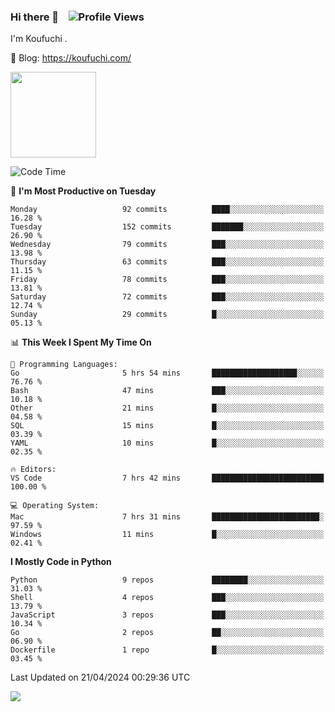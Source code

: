 ### Hi there 👋 &nbsp;&nbsp; ![Profile Views](https://komarev.com/ghpvc/?username=Koufuchi&base=200)

I'm Koufuchi . 

📔 Blog: <https://koufuchi.com/>

<img align="" height="137px" src="https://github-readme-stats-seven-nu-30.vercel.app/api?username=Koufuchi&hide=issues,contribs&show_icons=true&line_height=21&theme=radical&locale=en" />
<!-- <img align="" height="137px" src="https://github-readme-stats-seven-nu-30.vercel.app/api/top-langs/?username=Koufuchi&layout=compact&hide=blade,html,css,pug,scss&theme=radical&locale=en" /> -->

<!--START_SECTION:waka-->
![Code Time](http://img.shields.io/badge/Code%20Time-537%20hrs%2017%20mins-blue)

📅 **I'm Most Productive on Tuesday** 

```text
Monday                   92 commits          ████░░░░░░░░░░░░░░░░░░░░░   16.28 % 
Tuesday                  152 commits         ███████░░░░░░░░░░░░░░░░░░   26.90 % 
Wednesday                79 commits          ███░░░░░░░░░░░░░░░░░░░░░░   13.98 % 
Thursday                 63 commits          ███░░░░░░░░░░░░░░░░░░░░░░   11.15 % 
Friday                   78 commits          ███░░░░░░░░░░░░░░░░░░░░░░   13.81 % 
Saturday                 72 commits          ███░░░░░░░░░░░░░░░░░░░░░░   12.74 % 
Sunday                   29 commits          █░░░░░░░░░░░░░░░░░░░░░░░░   05.13 % 
```


📊 **This Week I Spent My Time On** 

```text
💬 Programming Languages: 
Go                       5 hrs 54 mins       ███████████████████░░░░░░   76.76 % 
Bash                     47 mins             ███░░░░░░░░░░░░░░░░░░░░░░   10.18 % 
Other                    21 mins             █░░░░░░░░░░░░░░░░░░░░░░░░   04.58 % 
SQL                      15 mins             █░░░░░░░░░░░░░░░░░░░░░░░░   03.39 % 
YAML                     10 mins             █░░░░░░░░░░░░░░░░░░░░░░░░   02.35 % 

🔥 Editors: 
VS Code                  7 hrs 42 mins       █████████████████████████   100.00 % 

💻 Operating System: 
Mac                      7 hrs 31 mins       ████████████████████████░   97.59 % 
Windows                  11 mins             █░░░░░░░░░░░░░░░░░░░░░░░░   02.41 % 
```

**I Mostly Code in Python** 

```text
Python                   9 repos             ████████░░░░░░░░░░░░░░░░░   31.03 % 
Shell                    4 repos             ███░░░░░░░░░░░░░░░░░░░░░░   13.79 % 
JavaScript               3 repos             ███░░░░░░░░░░░░░░░░░░░░░░   10.34 % 
Go                       2 repos             ██░░░░░░░░░░░░░░░░░░░░░░░   06.90 % 
Dockerfile               1 repo              █░░░░░░░░░░░░░░░░░░░░░░░░   03.45 % 
```




 Last Updated on 21/04/2024 00:29:36 UTC
<!--END_SECTION:waka-->

![](https://hit.yhype.me/github/profile?user_id=46078832)
